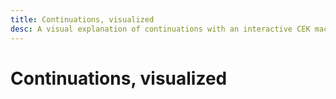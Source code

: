 ```yaml
---
title: Continuations, visualized
desc: A visual explanation of continuations with an interactive CEK machine.
---
```


# Continuations, visualized



<div class="cek-machine" data-prog="add 1 10" data-step="3"></div>

<link rel="stylesheet" href="/styles/cek.css"/>
<script src="/scripts/cek.js"></script>
